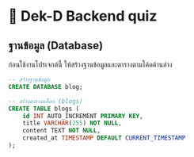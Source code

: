 # 📌 Dek-D Backend quiz

## ฐานข้อมูล (Database)  
ก่อนใช้งานโปรเจกต์นี้ ให้สร้างฐานข้อมูลและตารางตามโค้ดด้านล่าง  

```sql
-- สร้างฐานข้อมูล
CREATE DATABASE blog;

-- สร้างตารางบล็อก (blogs)
CREATE TABLE blogs (
    id INT AUTO_INCREMENT PRIMARY KEY,
    title VARCHAR(255) NOT NULL,
    content TEXT NOT NULL,
    created_at TIMESTAMP DEFAULT CURRENT_TIMESTAMP
);
```
